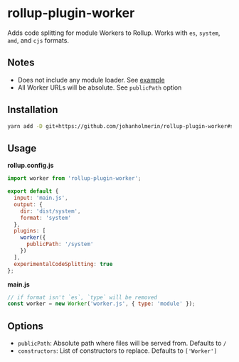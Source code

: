 # rollup-plugin-worker

Adds code splitting for module Workers to Rollup. Works with `es`, `system`,
`amd`, and `cjs` formats.

## Notes

* Does not include any module loader. See [example](example)
* All Worker URLs will be absolute. See `publicPath` option

## Installation

```sh
yarn add -D git+https://github.com/johanholmerin/rollup-plugin-worker#semver:^1.0.0
```

## Usage

**rollup.config.js**

```javascript
import worker from 'rollup-plugin-worker';

export default {
  input: 'main.js',
  output: {
    dir: 'dist/system',
    format: 'system'
  },
  plugins: [
    worker({
      publicPath: '/system'
    })
  ],
  experimentalCodeSplitting: true
};
```

**main.js**

```javascript
// if format isn't `es`, `type` will be removed
const worker = new Worker('worker.js', { type: 'module' });
```

## Options

- `publicPath`: Absolute path where files will be served from. Defaults to `/`
- `constructors`: List of constructors to replace. Defaults to `['Worker']`
